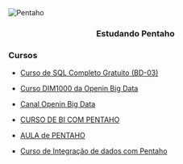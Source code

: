 
<img alt="Pentaho" src="https://cdn.freelogovectors.net/wp-content/uploads/2018/06/pentaho-logo.png" />
<h3 align="center">
  Estudando Pentaho
</h3>

### Cursos
- [Curso de SQL Completo Gratuito (BD-03)](https://www.softblue.com.br/site/curso/id/3/CURSO+DE+SQL+COMPLETO+BASICO+AO+AVANCADO+ON+LINE+BD03+GRATIS)

- [Curso DIM1000 da Openin Big Data](https://ead.openin.com.br/curso/dim1000-desenhando-modelos-de-dados-dimensionais-para-data-warehouses-gratis/)

- [Canal Openin Big Data](https://www.youtube.com/c/OpeninBigData)

- [CURSO DE BI COM PENTAHO](https://www.youtube.com/watch?v=Y4xdD2BUTEk&list=PLG_hvke1jYoQ1YFB4x3QKg0I0Qbk9--QD&index=1)

- [AULA de PENTAHO](https://www.youtube.com/watch?v=GxqOuZjwTkU&list=PLFVsvpCNEKjfhUIO_emVDN3e9_x8p77up)

- [Curso de Integração de dados com Pentaho](https://www.youtube.com/watch?v=9jtbygz9oyU&list=PLFVsvpCNEKjcHKLzep19KVPsUB_nUZcKt)

